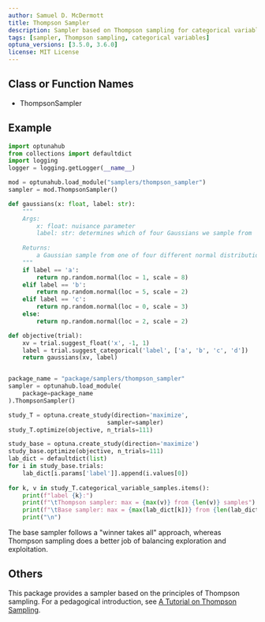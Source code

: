 ```yaml
---
author: Samuel D. McDermott
title: Thompson Sampler
description: Sampler based on Thompson sampling for categorical variables.
tags: [sampler, Thompson sampling, categorical variables]
optuna_versions: [3.5.0, 3.6.0]
license: MIT License
---
```


## Class or Function Names

- ThompsonSampler

## Example

```python
import optunahub
from collections import defaultdict
import logging
logger = logging.getLogger(__name__)

mod = optunahub.load_module("samplers/thompson_sampler")
sampler = mod.ThompsonSampler()

def gaussians(x: float, label: str):
    """
    Args:
        x: float: nuisance parameter
        label: str: determines which of four Gaussians we sample from
    
    Returns:
        a Gaussian sample from one of four different normal distributions, depending on the choice of `label` 
    """
    if label == 'a':
        return np.random.normal(loc = 1, scale = 8)
    elif label == 'b':
        return np.random.normal(loc = 5, scale = 2)
    elif label == 'c':
        return np.random.normal(loc = 0, scale = 3)
    else:
        return np.random.normal(loc = 2, scale = 2)

def objective(trial):
    xv = trial.suggest_float('x', -1, 1)
    label = trial.suggest_categorical('label', ['a', 'b', 'c', 'd'])
    return gaussians(xv, label)


package_name = "package/samplers/thompson_sampler"
sampler = optunahub.load_module(
    package=package_name
).ThompsonSampler()

study_T = optuna.create_study(direction='maximize',
                            sampler=sampler)
study_T.optimize(objective, n_trials=111)

study_base = optuna.create_study(direction='maximize')
study_base.optimize(objective, n_trials=111)
lab_dict = defaultdict(list)
for i in study_base.trials:
    lab_dict[i.params['label']].append(i.values[0])
    
for k, v in study_T.categorical_variable_samples.items():
    print(f"label {k}:")
    print(f"\tThompson sampler: max = {max(v)} from {len(v)} samples")
    print(f"\tBase sampler: max = {max(lab_dict[k])} from {len(lab_dict[k])} samples")
    print("\n")
```

The base sampler follows a "winner takes all" approach, whereas Thompson sampling does a better job of balancing exploration and exploitation.

## Others

This package provides a sampler based on the principles of Thompson sampling. For a pedagogical introduction, see [A Tutorial on Thompson Sampling](https://arxiv.org/abs/1707.02038).
